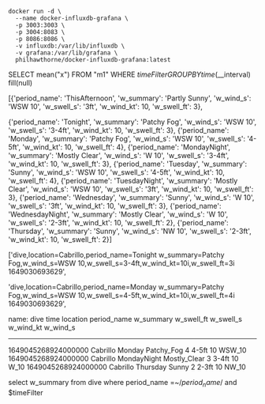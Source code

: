 ```
docker run -d \
  --name docker-influxdb-grafana \
  -p 3003:3003 \
  -p 3004:8083 \
  -p 8086:8086 \
  -v influxdb:/var/lib/influxdb \
  -v grafana:/var/lib/grafana \
  philhawthorne/docker-influxdb-grafana:latest
```

SELECT mean("x") FROM "m1" WHERE $timeFilter GROUP BY time($\_\_interval) fill(null)

[{'period_name': 'ThisAfternoon', 'w_summary': 'Partly Sunny', 'w_wind_s': 'WSW 10', 'w_swell_s': '3ft', 'w_wind_kt': 10, 'w_swell_ft': 3},

{'period_name': 'Tonight', 'w_summary': 'Patchy Fog', 'w_wind_s': 'WSW 10', 'w_swell_s': '3-4ft', 'w_wind_kt': 10, 'w_swell_ft': 3}, {'period_name': 'Monday', 'w_summary': 'Patchy Fog', 'w_wind_s': 'WSW 10', 'w_swell_s': '4-5ft', 'w_wind_kt': 10, 'w_swell_ft': 4}, {'period_name': 'MondayNight', 'w_summary': 'Mostly Clear', 'w_wind_s': 'W 10', 'w_swell_s': '3-4ft', 'w_wind_kt': 10, 'w_swell_ft': 3}, {'period_name': 'Tuesday', 'w_summary': 'Sunny', 'w_wind_s': 'WSW 10', 'w_swell_s': '4-5ft', 'w_wind_kt': 10, 'w_swell_ft': 4}, {'period_name': 'TuesdayNight', 'w_summary': 'Mostly Clear', 'w_wind_s': 'WSW 10', 'w_swell_s': '3ft', 'w_wind_kt': 10, 'w_swell_ft': 3}, {'period_name': 'Wednesday', 'w_summary': 'Sunny', 'w_wind_s': 'W 10', 'w_swell_s': '3ft', 'w_wind_kt': 10, 'w_swell_ft': 3}, {'period_name': 'WednesdayNight', 'w_summary': 'Mostly Clear', 'w_wind_s': 'W 10', 'w_swell_s': '2-3ft', 'w_wind_kt': 10, 'w_swell_ft': 2}, {'period_name': 'Thursday', 'w_summary': 'Sunny', 'w_wind_s': 'NW 10', 'w_swell_s': '2-3ft', 'w_wind_kt': 10, 'w_swell_ft': 2}]

['dive,location=Cabrillo,period_name=Tonight w_summary=Patchy Fog,w_wind_s=WSW 10,w_swell_s=3-4ft,w_wind_kt=10i,w_swell_ft=3i 1649030693629',

'dive,location=Cabrillo,period_name=Monday w_summary=Patchy Fog,w_wind_s=WSW 10,w_swell_s=4-5ft,w_wind_kt=10i,w_swell_ft=4i 1649030693629',

name: dive
time location period_name w_summary w_swell_ft w_swell_s w_wind_kt w_wind_s

---

1649045268924000000 Cabrillo Monday Patchy_Fog 4 4-5ft 10 WSW_10
1649045268924000000 Cabrillo MondayNight Mostly_Clear 3 3-4ft 10 W_10
1649045268924000000 Cabrillo Thursday Sunny 2 2-3ft 10 NW_10

select w_summary from dive where period_name =~/$period_name$/ and $timeFilter
